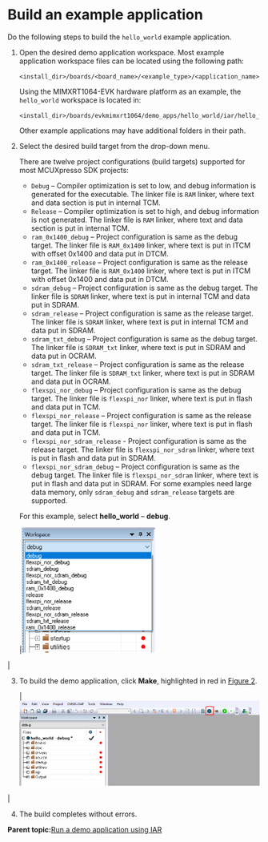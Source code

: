 # Build an example application

Do the following steps to build the `hello_world` example application.

1.  Open the desired demo application workspace. Most example application workspace files can be located using the following path:

    ```
    <install_dir>/boards/<board_name>/<example_type>/<application_name>/iar
    ```

    Using the MIMXRT1064-EVK hardware platform as an example, the `hello_world` workspace is located in:

    ```
    <install_dir>/boards/evkmimxrt1064/demo_apps/hello_world/iar/hello_world.eww
    ```

    Other example applications may have additional folders in their path.

2.  Select the desired build target from the drop-down menu.

    There are twelve project configurations \(build targets\) supported for most MCUXpresso SDK projects:

    -   `Debug` – Compiler optimization is set to low, and debug information is generated for the executable. The linker file is `RAM` linker, where text and data section is put in internal TCM.
    -   `Release` – Compiler optimization is set to high, and debug information is not generated. The linker file is `RAM` linker, where text and data section is put in internal TCM.
    -   `ram_0x1400_debug` – Project configuration is same as the debug target. The linker file is `RAM_0x1400` linker, where text is put in ITCM with offset 0x1400 and data put in DTCM.
    -   `ram_0x1400_release` – Project configuration is same as the release target. The linker file is `RAM_0x1400` linker, where text is put in ITCM with offset 0x1400 and data put in DTCM.
    -   `sdram_debug` – Project configuration is same as the debug target. The linker file is `SDRAM` linker, where text is put in internal TCM and data put in SDRAM.
    -   `sdram_release` – Project configuration is same as the release target. The linker file is `SDRAM` linker, where text is put in internal TCM and data put in SDRAM.
    -   `sdram_txt_debug` – Project configuration is same as the debug target. The linker file is `SDRAM_txt` linker, where text is put in SDRAM and data put in OCRAM.
    -   `sdram_txt_release` – Project configuration is same as the release target. The linker file is `SDRAM_txt` linker, where text is put in SDRAM and data put in OCRAM.
    -   `flexspi_nor_debug` – Project configuration is same as the debug target. The linker file is `flexspi_nor` linker, where text is put in flash and data put in TCM.
    -   `flexspi_nor_release` – Project configuration is same as the release target. The linker file is `flexspi_nor` linker, where text is put in flash and data put in TCM.
    -   `flexspi_nor_sdram_release` - Project configuration is same as the release target. The linker file is `flexspi_nor_sdram` linker, where text is put in flash and data put in SDRAM.
    -   `flexspi_nor_sdram_debug` – Project configuration is same as the debug target. The linker file is `flexspi_nor_sdram` linker, where text is put in flash and data put in SDRAM.
    For some examples need large data memory, only `sdram_debug` and `sdram_release` targets are supported.

    For this example, select **hello\_world** – **debug**.

    |![](../images/demo_build_target_selection_rt1020.png "Demo build target selection")

|

3.  To build the demo application, click **Make**, highlighted in red in [Figure 2](build_an_example_application_002.md#BUILDINGDEMOAPP).

    |![](../images/build_the_demo_application_rt1060.png "Build the demo application")

|

4.  The build completes without errors.

**Parent topic:**[Run a demo application using IAR](../topics/run_a_demo_application_using_iar.md)

